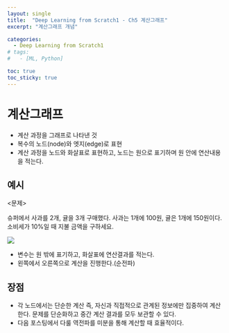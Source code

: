 ```yaml
---
layout: single
title:  "Deep Learning from Scratch1 - Ch5 계산그래프"
excerpt: "계산그래프 개념"

categories:
  - Deep Learning from Scratch1
# tags:
#   - [ML, Python]

toc: true
toc_sticky: true
---
```


# 계산그래프
- 계산 과정을 그래프로 나타낸 것
- 복수의 노드(node)와 엣지(edge)로 표현
- 계산 과정을 노드와 화살표로 표현하고, 노드는 원으로 표기하며 원 안에 연산내용을 적는다.

## 예시
<문제>


슈퍼에서 사과를 2개, 귤을 3개 구매했다. 사과는 1개에 100원, 귤은 1개에 150원이다. 소비세가 10%일 때 지불 금액을 구하세요.

<img src = "https://user-images.githubusercontent.com/59792046/116776076-b8b10e80-aaa1-11eb-9d4b-5f64fb31908b.png">


- 변수는 원 밖에 표기하고, 화살표에 연산결과를 적는다.
- 왼쪽에서 오른쪽으로 계산을 진행한다.(순전파)


## 장점
- 각 노드에서는 단순한 계산 즉, 자신과 직접적으로 관계된 정보에만 집중하여 계산한다. 문제를 단순화하고 중간 계산 결과를 모두 보관할 수 있다.
- 다음 포스팅에서 다룰 역전파를 미분을 통해 계산할 때 효율적이다.

